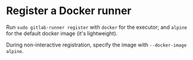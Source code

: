 # Register a Docker runner

Run `sudo gitlab-runner register` with `docker` for the executor;
and `alpine` for the default docker image (it's lightweight).

During non-interactive registration, specify the image with `--docker-image alpine`.
